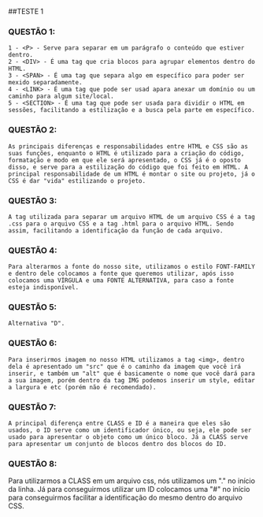 ##TESTE 1

### QUESTÃO 1:

    1 - <P> - Serve para separar em um parágrafo o conteúdo que estiver dentro.
    2 - <DIV> - É uma tag que cria blocos para agrupar elementos dentro do HTML.
    3 - <SPAN> - É uma tag que separa algo em específico para poder ser mexido separadamente.
    4 - <LINK> - É uma tag que pode ser usad apara anexar um domínio ou um caminho para algum site/local.
    5 - <SECTION> - É uma tag que pode ser usada para dividir o HTML em sessões, facilitando a estilização e a busca pela parte em específico.

### QUESTÃO 2:

    As principais diferenças e responsabilidades entre HTML e CSS são as suas funções, enquanto o HTML é utilizado para a criação do código, formatação e modo em que ele será apresentado, o CSS já é o oposto disso, e serve para a estilização do código que foi feito em HTML. A principal responsabilidade de um HTML é montar o site ou projeto, já o CSS é dar "vida" estilizando o projeto.

### QUESTÃO 3:

    A tag utilizada para separar um arquivo HTML de um arquivo CSS é a tag .css para o arquivo CSS e a tag .html para o arquivo HTML. Sendo assim, facilitando a identificação da função de cada arquivo.

### QUESTÃO 4:
    
    Para alterarmos a fonte do nosso site, utilizamos o estilo FONT-FAMILY e dentro dele colocamos a fonte que queremos utilizar, após isso colocamos uma VÍRGULA e uma FONTE ALTERNATIVA, para caso a fonte esteja indisponível.

### QUESTÃO 5:

    Alternativa "D".

### QUESTÃO 6:

    Para inserirmos imagem no nosso HTML utilizamos a tag <img>, dentro dela é apresentado um "src" que é o caminho da imagem que você irá inserir, e também um "alt" que é basicamente o nome que você dará para a sua imagem, porém dentro da tag IMG podemos inserir um style, editar a largura e etc (porém não é recomendado).

### QUESTÃO 7:

    A principal diferença entre CLASS e ID é a maneira que eles são usados, o ID serve como um identificador único, ou seja, ele pode ser usado para apresentar o objeto como um único bloco. Já a CLASS serve para apresentar um conjunto de blocos dentro dos blocos do ID.

### QUESTÃO 8:

   Para utilizarmos a CLASS em um arquivo css, nós utilizamos um "." no início da linha. Já para conseguirmos utilizar um ID colocamos uma "#" no início para conseguirmos facilitar a identificação do mesmo dentro do arquivo CSS.  



